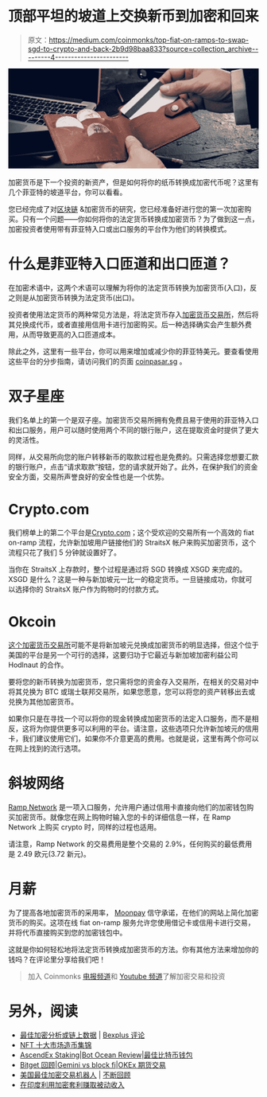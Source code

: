 # 顶部平坦的坡道上交换新币到加密和回来

> 原文：<https://medium.com/coinmonks/top-fiat-on-ramps-to-swap-sgd-to-crypto-and-back-2b9d98baa833?source=collection_archive---------4----------------------->

![](img/e732f739624f0e7b3ae730edf8b850c7.png)

加密货币是下一个投资的新资产，但是如何将你的纸币转换成加密代币呢？这里有几个菲亚特的坡道平台，你可以看看。

您已经完成了对[区块链](https://coinpasar.sg/what-is-blockchain/) &加密货币的研究，您已经准备好进行您的第一次加密购买。只有一个问题——你如何将你的法定货币转换成加密货币？为了做到这一点，加密投资者使用带有菲亚特入口或出口服务的平台作为他们的转换模式。

# 什么是菲亚特入口匝道和出口匝道？

在加密术语中，这两个术语可以理解为将你的法定货币转换为加密货币(入口)，反之则是从加密货币转换为法定货币(出口)。

投资者使用法定货币的两种常见方法是，将法定货币存入[加密货币交易所](https://coinpasar.sg/best-cryptocurrency-exchanges-singapore/)，然后将其兑换成代币，或者直接用信用卡进行加密购买。后一种选择确实会产生额外费用，从而导致更高的入口匝道成本。

除此之外，这里有一些平台，你可以用来增加或减少你的菲亚特美元。要查看使用这些平台的分步指南，请访问我们的页面 [coinpasar.sg](https://coinpasar.sg/top-fiat-on-ramps-to-swap-sgd-to-crypto-and-back/) 。

# 双子星座

我们名单上的第一个是双子座。加密货币交易所拥有免费且易于使用的菲亚特入口和出口服务，用户可以随时使用两个不同的银行账户，这在提取资金时提供了更大的灵活性。

同样，从交易所向您的账户转移新币的取款过程也是免费的。只需选择您想要汇款的银行账户，点击“请求取款”按钮，您的请求就开始了。此外，在保护我们的资金安全方面，交易所声誉良好的安全性也是一个优势。

# Crypto.com

我们榜单上的第二个平台是[Crypto.com](https://crypto.com/)；这个受欢迎的交易所有一个高效的 fiat on-ramp 流程，允许新加坡用户链接他们的 StraitsX 帐户来购买加密货币，这个流程只花了我们 5 分钟就设置好了。

当你在 StraitsX 上存款时，整个过程是通过将 SGD 转换成 XSGD 来完成的。XSGD 是什么？这是一种与新加坡元一比一的稳定货币。一旦链接成功，你就可以选择你的 StraitsX 账户作为购物时的付款方式。

# Okcoin

[这个加密货币交易所](https://www.okcoin.com/)可能不是将新加坡元兑换成加密货币的明显选择，但这个位于美国的平台是另一个可行的选择，这要归功于它最近与新加坡加密利益公司 Hodlnaut 的合作。

要将您的新币转换为加密货币，您只需将您的资金存入交易所，在相关的交易对中将其兑换为 BTC 或瑞士联邦交易所，如果您愿意，您可以将您的资产转移出去或兑换为其他加密货币。

如果你只是在寻找一个可以将你的现金转换成加密货币的法定入口服务，而不是相反，这将为你提供更多可以利用的平台。请注意，这些选项只允许新加坡元的信用卡，我们建议使用它们，如果你不介意更高的费用。也就是说，这里有两个你可以在网上找到的流行选项。

# 斜坡网络

[Ramp Network](https://ramp.network/) 是一项入口服务，允许用户通过信用卡直接向他们的加密钱包购买加密货币。就像您在网上购物时输入您的卡的详细信息一样，在 Ramp Network 上购买 crypto 时，同样的过程也适用。

请注意，Ramp Network 的交易费用是整个交易的 2.9%，任何购买的最低费用是 2.49 欧元(3.72 新元)。

# 月薪

为了提高各地加密货币的采用率， [Moonpay](https://www.moonpay.com/) 信守承诺，在他们的网站上简化加密货币的购买。这项在线 fiat on-ramp 服务允许您使用借记卡或信用卡进行交易，并将代币直接购买到您的加密钱包中。

这就是你如何轻松地将法定货币转换成加密货币的方法。你有其他方法来增加你的钱吗？在评论里分享给我们吧！

> 加入 Coinmonks [电报频道](https://t.me/coincodecap)和 [Youtube 频道](https://www.youtube.com/c/coinmonks/videos)了解加密交易和投资

# 另外，阅读

*   [最佳加密分析或链上数据](https://coincodecap.com/blockchain-analytics) | [Bexplus 评论](https://coincodecap.com/bexplus-review)
*   [NFT 十大市场造币集锦](https://coincodecap.com/nft-marketplaces)
*   [AscendEx Staking](https://coincodecap.com/ascendex-staking)|[Bot Ocean Review](https://coincodecap.com/bot-ocean-review)|[最佳比特币钱包](https://coincodecap.com/bitcoin-wallets-india)
*   [Bitget 回顾](https://coincodecap.com/bitget-review)|[Gemini vs block fi](https://coincodecap.com/gemini-vs-blockfi)|[OKEx 期货交易](https://coincodecap.com/okex-futures-trading)
*   [美国最佳加密交易机器人](https://coincodecap.com/crypto-trading-bots-in-the-us) | [不断回顾](https://coincodecap.com/changelly-review)
*   [在印度利用加密套利赚取被动收入](https://coincodecap.com/crypto-arbitrage-in-india)